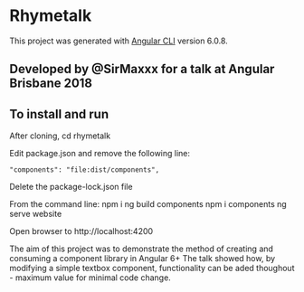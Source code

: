 # Rhymetalk

This project was generated with [Angular CLI](https://github.com/angular/angular-cli) version 6.0.8.

## Developed by @SirMaxxx for a talk at Angular Brisbane 2018

## To install and run

After cloning, cd rhymetalk

Edit package.json and remove the following line:

    "components": "file:dist/components",

Delete the package-lock.json file

From the command line:
npm i
ng build components
npm i components
ng serve website

Open browser to http://localhost:4200

The aim of this project was to demonstrate the method of creating and consuming a component library in Angular 6+
The talk showed how, by modifying a simple textbox component, functionality can be aded thoughout - maximum value for minimal code change.
